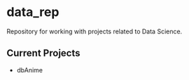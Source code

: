 # data_rep
Repository for working with projects related to Data Science.

## Current Projects
* dbAnime
